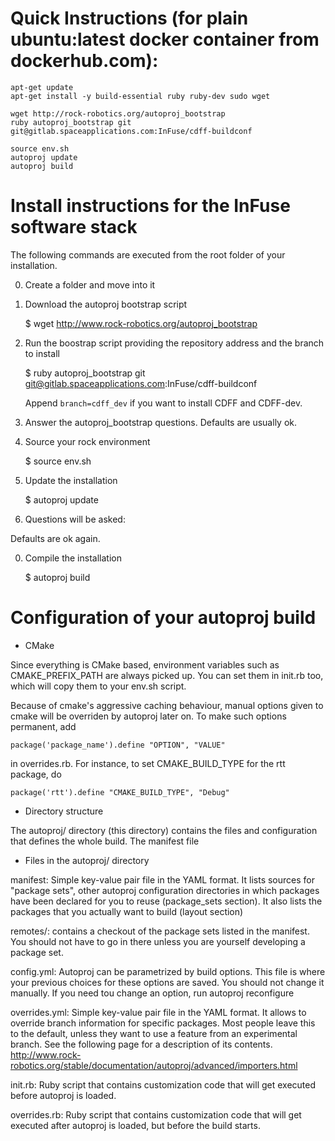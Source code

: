 # Quick Instructions (for plain ubuntu:latest docker container from dockerhub.com):

    apt-get update
    apt-get install -y build-essential ruby ruby-dev sudo wget
    
    wget http://rock-robotics.org/autoproj_bootstrap
    ruby autoproj_bootstrap git git@gitlab.spaceapplications.com:InFuse/cdff-buildconf
    
    source env.sh
    autoproj update
    autoproj build
    

# Install instructions for the InFuse software stack

The following commands are executed from the root folder of your installation. 

0. Create a folder and move into it

0. Download the autoproj bootstrap script 

    $ wget http://www.rock-robotics.org/autoproj_bootstrap

0. Run the boostrap script providing the repository address and the branch to install

    $ ruby autoproj_bootstrap git git@gitlab.spaceapplications.com:InFuse/cdff-buildconf

    Append `branch=cdff_dev` if you want to install CDFF and CDFF-dev.

0. Answer the autoproj_bootstrap questions. Defaults are usually ok.

0. Source your rock environment

    $ source env.sh

0. Update the installation

    $ autoproj update

0. Questions will be asked:

Defaults are ok again.

0. Compile the installation

    $ autoproj build






# Configuration of your autoproj build

* CMake

Since everything is CMake based, environment variables such as
CMAKE_PREFIX_PATH are always picked up. You can set them
in init.rb too, which will copy them to your env.sh script.

Because of cmake's aggressive caching behaviour, manual options
given to cmake will be overriden by autoproj later on. To make
such options permanent, add

    package('package_name').define "OPTION", "VALUE"

in overrides.rb. For instance, to set CMAKE_BUILD_TYPE for the rtt
package, do

    package('rtt').define "CMAKE_BUILD_TYPE", "Debug"

* Directory structure

The autoproj/ directory (this directory) contains the files and configuration
that defines the whole build. The manifest file

* Files in the autoproj/ directory

manifest:
  Simple key-value pair file in the YAML format. It lists sources for "package
  sets", other autoproj configuration directories in which packages have been
  declared for you to reuse (package_sets section). It also lists the packages
  that you actually want to build (layout section)

remotes/:
  contains a checkout of the package sets listed in the manifest. You should not
  have to go in there unless you are yourself developing a package set.

config.yml:
  Autoproj can be parametrized by build options. This file is where your
  previous choices for these options are saved. You should not change it manually.
  If you need tou change an option, run
    autoproj reconfigure

overrides.yml:
  Simple key-value pair file in the YAML format.  It allows to override branch
  information for specific packages.  Most people leave this to the default,
  unless they want to use a feature from an experimental branch. See the following
  page for a description of its contents.
    http://www.rock-robotics.org/stable/documentation/autoproj/advanced/importers.html

init.rb:
  Ruby script that contains customization code that will get executed before
  autoproj is loaded.

overrides.rb: 
  Ruby script that contains customization code that will get executed after
  autoproj is loaded, but before the build starts.


